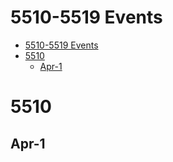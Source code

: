 # 5510-5519 Events

- [5510-5519 Events](#5510-5519-events)
- [5510](#5510)
  - [Apr-1](#apr-1)

# 5510

## Apr-1
